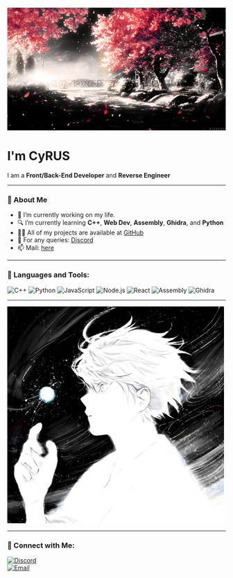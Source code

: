 <p align="center">
  <img src="banner.gif" alt="Banner" width="1000">
</p>

# I'm CyRUS  
I am a **Front/Back-End Developer** and **Reverse Engineer**

---

### 📝 About Me
- 🔭 I’m currently working on my life.
- 🔍 I’m currently learning **C++**, **Web Dev**, **Assembly**, **Ghidra**, and **Python**
- 👨‍💻 All of my projects are available at [GitHub](https://github.com/YourGitHubUsername)
- 💬 For any queries: [Discord](https://discord.gg/Q9K5bFS8)
- 📫 Mail: [here](arun3thakur11112@gmail.com@gmail.com)

---

### 🔧 Languages and Tools:
![C++](https://img.shields.io/badge/-C++-00599C?&logo=C++)
![Python](https://img.shields.io/badge/-Python-000?&logo=Python)
![JavaScript](https://img.shields.io/badge/-JavaScript-F7DF1E?&logo=javascript)
![Node.js](https://img.shields.io/badge/-Node.js-339933?&logo=Node.js)
![React](https://img.shields.io/badge/-React-61DAFB?&logo=React)
![Assembly](https://img.shields.io/badge/-Assembly-lightgrey)
![Ghidra](https://img.shields.io/badge/-Ghidra-orange)

---

<p align="left">
  <img src="gojo.JPG" alt="Gojo Image" width="500">
</p>

---

### 💬 Connect with Me:
[![Discord](https://img.shields.io/badge/Celestia-lightgrey?logo=discord)](https://discord.gg/Q9K5bFS8)  
[![Email](https://img.shields.io/badge/Email-blue?logo=gmail)](mailto:arun3thakur11112@gmail.com)
